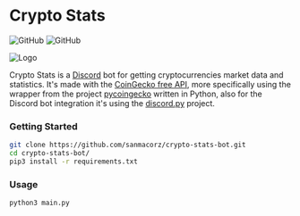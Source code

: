 # Crypto Stats
![GitHub](https://img.shields.io/github/license/sanmacorz/crypto-stats-bot)
![GitHub](https://img.shields.io/github/commit-activity/m/sanmacorz/crypto-stats-bot)

![Logo](https://user-images.githubusercontent.com/27830167/149175132-be55ee40-200c-4871-a858-85f8f989b281.jpg)

Crypto Stats is a [Discord](https://discord.com) bot for getting cryptocurrencies market data and statistics. It's made with the [CoinGecko free API](https://www.coingecko.com/en/api), more specifically using the wrapper from the project [pycoingecko](https://github.com/man-c/pycoingecko) written in Python, also for the Discord bot integration it's using the [discord.py](https://github.com/Rapptz/discord.py) project.

### Getting Started
```bash
git clone https://github.com/sanmacorz/crypto-stats-bot.git
cd crypto-stats-bot/
pip3 install -r requirements.txt
```
### Usage

```bash
python3 main.py
```
